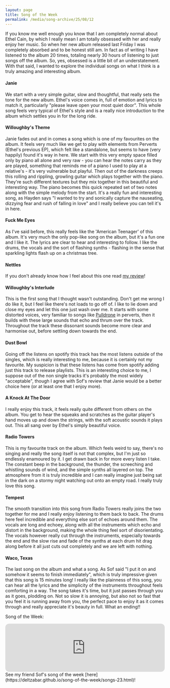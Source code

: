```yaml
---
layout: page
title: Song of the Week
permalink: /media/song-archive/25/08/12
---
```


If you know me well enough you know that I am completely normal about Ethel Cain, by which I really mean I am totally obsessed with her and really enjoy her music. So when her new album released last Friday I was completely absorbed and to be honest still am. In fact as of writing I have listened to the album 20 times, totaling nearly 30 hours of listening to just songs off the album. So, yes, obsessed is a little bit of an understatement. With that said, I wanted to explore the individual songs on what I think is a truly amazing and interesting album.

#### Janie

We start with a very simple guitar, slow and thoughtful, that really sets the tone for the new album. Ethel's voice comes in, full of emotion and lyrics to match it, particularly "please leave open your most quiet door". This whole song feels very typical of Ethel's style and is a really nice introduction to the album which settles you in for the long ride.

#### Willoughby's Theme

Janie fades out and in comes a song which is one of my favourites on the album. It feels very much like we get to play with elements from Perverts (Ethel's previous EP), which felt like a standalone, but seems to have (very happily) found it's way in here. We start with this very empty space filled only by piano all alone and very raw - you can hear the notes carry as they are played, something that reminds me of a piano I used to play at a relative's - it's very vulnerable but playful. Then out of the darkness creeps this rolling and rippling, growling guitar which plays together with the piano. They're such different textures but they mix together in this beautiful and interesting way. The piano becomes this quick repeated set of two notes along with the simple melody from the start. It's a really fun and interesting song, as Hayden says "I wanted to try and sonically capture the nauseating, dizzying fear and rush of falling in love" and I really believe you can tell it's in here.

#### Fuck Me Eyes

As I've said before, this really feels like the 'American Teenager' of this album. It's very much the only pop-like song on the album, but it's a fun one and I like it. The lyrics are clear to hear and interesting to follow. I like the drums, the vocals and the sort of flashing synths - flashing in the sense that sparkling lights flash up on a christmas tree.

#### Nettles

If you don't already know how I feel about this one read [my review](/media/song-archive/25/06/09)!

#### Willoughby's Interlude

This is the first song that I thought wasn't outstanding. Don't get me wrong I do like it, but I feel like there's not loads to go off of. I like to lie down and close my eyes and let this one just wash over me. It starts with some distorted voices, very familiar to songs like [Pulldrone](https://open.spotify.com/track/2SB4wRBpN4C1lssIGqKD4d?si=b7473496c25a402a) in perverts, then it builds with these large sounds that echo and thrum over the track. Throughout the track these dissonant sounds become more clear and harmonise out, before settling down towards the end.

#### Dust Bowl

Going off the listens on spotify this track has the most listens outside of the singles, which is really interesting to me, because it is certainly not my favourite. My suspicion is that these listens has come from spotify adding just this track to release playlists. This is an interesting choice to me, I suppose out of the non single tracks it's probably the most widely "acceptable", though I agree with Sof's review that Janie would be a better choice here (or at least one that I enjoy more).

#### A Knock At The Door

I really enjoy this track, it feels really quite different from others on the album. You get to hear the squeaks and scratches as the guitar player's hand moves up and down the strings, with the soft acoustic sounds it plays out. This all sang over by Ethel's simply beautiful voice.

#### Radio Towers

This is my favourite track on the album. Which feels weird to say, there's no singing and really the song itself is not that complex, but I'm just so endlessly enamoured by it. I get drawn back in for more every listen I take. The constant beep in the background, the thunder, the screeching and whistling sounds of wind, and the simple synths all layered on top. The atmosphere from it is truly incredible and I can really imagine just being sat in the dark on a stormy night watching out onto an empty road. I really truly love this song.

#### Tempest

The smooth transition into this song from Radio Towers really joins the two together for me and I really enjoy listening to them back to back. The drums here feel incredible and everything else sort of echoes around them. The vocals are long and echoey, along with all the instruments which echo and distort in the background, making the whole thing feel sort of disorientating. The vocals however really cut through the instruments, especially towards the end and the slow rise and fade of the synths at each drum hit drag along before it all just cuts out completely and we are left with nothing.

#### Waco, Texas

The last song on the album and what a song. As Sof said "I put it on and somehow it seems to finish immediately", which is truly impressive given that this song is 15 minutes long! I really like the plainness of this song, you can hear all the lyrics and the simplicity of the instruments throughout feels comforting in a way. The song takes it's time, but it just passes through you as it goes, plodding on. Not so slow it is annoying, but also not so fast that you feel it is running away from you, the perfect pace to enjoy it as it comes through and really appreciate it's beauty in full. What an ending!!

Song of the Week:

<iframe style="border-radius:12px" src="https://open.spotify.com/embed/track/2SUDMF8bzAYZZduDUfY59p?utm_source=generator" width="100%" height="152" frameBorder="0" allowfullscreen="" allow="autoplay; clipboard-write; encrypted-media; fullscreen; picture-in-picture" loading="lazy"></iframe>

<br>
See my friend Sof's song of the week [here](https://deltzabar.github.io/song-of-the-week/songs-23.html)!
